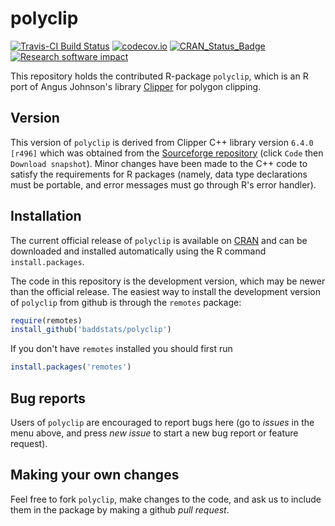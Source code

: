polyclip
========

[![Travis-CI Build Status](https://travis-ci.org/baddstats/polyclip.png?branch=master)](https://travis-ci.org/baddstats/polyclip)
[![codecov.io](https://codecov.io/github/baddstats/polyclip/coverage.svg?branch=master)](https://codecov.io/github/baddstats/polyclip?branch=master)
[![CRAN_Status_Badge](http://www.r-pkg.org/badges/version/polyclip)](http://cran.r-project.org/web/packages/polyclip)
[![Research software impact](http://depsy.org/api/package/cran/polyclip/badge.svg)](http://depsy.org/package/r/polyclip)

This repository holds the contributed R-package `polyclip`, which is
an R port of Angus Johnson's library 
[Clipper](http://angusj.com/delphi/clipper.php) for polygon clipping.

## Version

This version of `polyclip` is derived from 
Clipper C++ library version `6.4.0 [r496]` which was obtained from the
[Sourceforge repository](https://sourceforge.net/projects/polyclipping)
(click `Code` then `Download snapshot`).
Minor changes have been made to the C++ code to satisfy the
requirements for R packages (namely, data type declarations must be portable,
and error messages must go through R's error handler). 

## Installation

The current official release of `polyclip` is available
on [CRAN](http://cran.r-project.org/web/packages/polyclip)
and can be downloaded and installed automatically
using the R command `install.packages`. 

The code in this repository is the development version,
which may be newer than the official release.
The easiest way to install the development version of `polyclip` 
from github is through the `remotes` package:

```R
require(remotes)
install_github('baddstats/polyclip')
```

If you don't have `remotes` installed you should first run

```R
install.packages('remotes')
```

## Bug reports 

Users of `polyclip` are encouraged to report bugs here 
(go to *issues* in the menu above, 
and press *new issue* to start a new bug report
or feature request).

## Making your own changes

Feel free to fork `polyclip`, make changes to the code,
and ask us to include them in the package by making a github *pull request*. 

